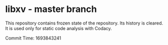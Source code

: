 # libxv - master branch

This repository contains frozen state of the repository.
Its history is cleared. It is used only for static code
analysis with Codacy.

Commit Time: 1693843241